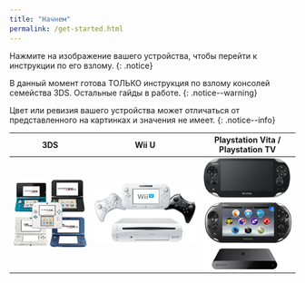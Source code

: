 ```yaml
---
title: "Начнем"
permalink: /get-started.html
---
```


Нажмите на изображение вашего устройства, чтобы перейти к инструкции по его взлому. 
{: .notice}

В данный момент готова ТОЛЬКО инструкция по взлому консолей семейства 3DS. Остальные гайды в работе.
{: .notice--warning}

Цвет или ревизия вашего устройства может отличаться от представленного на картинках и значения не имеет.
{: .notice--info}

| 3DS | Wii U | Playstation Vita / Playstation TV |
|:-:|:-:|:-:|
| [![Nintendo 3DS](/images/3dsfamily.png)](http://3ds.customfw.xyz) | [![Wii U](/images/wiiu.png)]() | [![Playstation Vita](/images/vitafamily.png)]() |